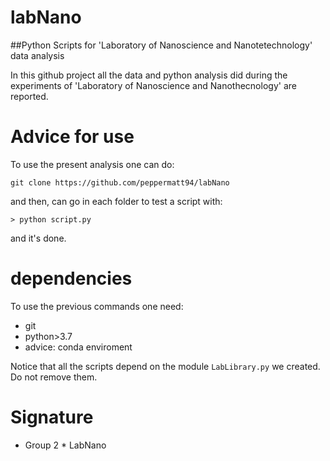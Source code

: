 # labNano
##Python Scripts for 'Laboratory of Nanoscience and Nanotetechnology' data analysis

In this github project all the data and python analysis did during the experiments of 'Laboratory of Nanoscience and Nanothecnology'
are reported. 

# Advice for use

To use the present analysis one can do:
```
git clone https://github.com/peppermatt94/labNano
```
and then, can go in each folder to test a script with:
```
> python script.py
```
and it's done.
# dependencies

To use the previous commands one need:
* git 
* python>3.7
* advice: conda enviroment

Notice that all the scripts depend on the module `LabLibrary.py` we created. 
Do not remove them.
# Signature
* Group 2 * LabNano 
